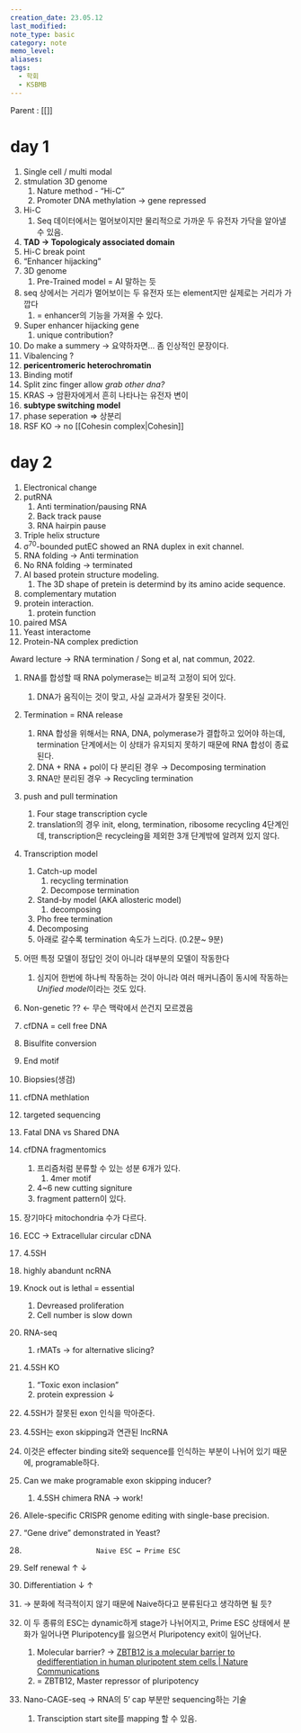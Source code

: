 ```yaml
---
creation_date: 23.05.12
last_modified: 
note_type: basic
category: note
memo_level: 
aliases: 
tags:
  - 학회
  - KSBMB
---
```


Parent : [[]]

# day 1

1. Single cell / multi modal
2. stmulation 3D genome
	1. Nature method - “Hi-C”
	2. Promoter DNA methylation → gene repressed
3. Hi-C 
	1. Seq 데이터에서는 멀어보이지만 물리적으로 가까운 두 유전자 가닥을 알아낼 수 있음.
4. **TAD → Topologicaly associated domain**
5. Hi-C break point
6. “Enhancer hijacking”
7. 3D genome 
	1. Pre-Trained model = AI 말하는 듯
8. seq 상에서는 거리가 멀어보이는 두 유전자 또는 element지만 실제로는 거리가 가깝다
	1. = enhancer의 기능을 가져올 수 있다.
9. Super enhancer hijacking gene
	1. unique  contribution?
10. Do make a summery → 요약하자면… 좀 인상적인 문장이다.
11. Vibalencing ?
12. **pericentromeric heterochromatin**
13. Binding motif
14. Split zinc finger allow _grab other dna?_
15. KRAS → 암환자에게서 흔히 나타나는 유전자 변이
16. **subtype switching model**
17. phase seperation => 상분리
18. RSF KO → no [[Cohesin complex|Cohesin]] 

# day 2

1. Electronical change 
2. putRNA
	1. Anti termination/pausing RNA
	2. Back track pause
	3. RNA hairpin pause
3. Triple helix structure
4. σ<sup>70</sup>-bounded putEC showed an RNA duplex in exit channel.
5. RNA folding → Anti termination 
6. No RNA folding → terminated
7. AI based protein structure modeling.
	1. The 3D shape of pretein is determind by its amino acide sequence.
8. complementary mutation
9. protein interaction.
	1. protein function
10. paired MSA
11. Yeast interactome
12. Protein-NA complex prediction

Award lecture → RNA termination / Song et al, nat commun, 2022. 
1. RNA를 합성할 때 RNA polymerase는 비교적 고정이 되어 있다.
	1. DNA가 움직이는 것이 맞고, 사실 교과서가 잘못된 것이다.
2. Termination = RNA release
	1. RNA 합성을 위해서는 RNA, DNA, polymerase가 결합하고 있어야 하는데, termination 단계에서는 이 상태가 유지되지 못하기 때문에 RNA 합성이 종료된다.
	2. DNA + RNA + pol이 다 분리된 경우 → Decomposing termination 
	3. RNA만 분리된 경우 → Recycling termination
3. push and pull termination 
	1. Four stage transcription cycle
	2. translation의 경우 init, elong, termination, ribosome recycling 4단계인데, transcription은 recycleing을 제외한 3개 단계밖에 알려져 있지 않다.
4. Transcription model 
	1. Catch-up model
		1. recycling termination
		2. Decompose termination
	2. Stand-by model (AKA allosteric model)
		1. decomposing
	3. Pho free termination
	4. Decomposing
	5. 아래로 갈수록 termination 속도가 느리다. (0.2분~ 9분)
5. 어떤 특정 모델이 정답인 것이 아니라 대부분의 모델이 작동한다
	1. 심지어 한번에 하나씩 작동하는 것이 아니라 여러 매커니즘이 동시에 작동하는 *Unified  model*이라는 것도 있다.

1. Non-genetic ?? ← 무슨 맥락에서 쓴건지 모르겠음
2. cfDNA = cell free DNA
3. Bisulfite conversion 
4. End motif
5. Biopsies(생검)
6. cfDNA methlation
7. targeted sequencing
8. Fatal DNA vs Shared DNA
9. cfDNA fragmentomics
	1. 프리즘처럼 분류할 수 있는 성분 6개가 있다. 
		1. 4mer motif
	2. 4~6 new cutting signiture
	3. fragment pattern이 있다.
10. 장기마다 mitochondria 수가 다르다.
11. ECC → Extracellular circular cDNA

1. 4.5SH
2. highly abandunt ncRNA
3. Knock out is lethal = essential
	1. Devreased proliferation 
	2. Cell number is slow down
4. RNA-seq
	1. rMATs → for alternative slicing?
5. 4.5SH KO
	1. “Toxic exon inclasion”
	2. protein expression ↓
6. 4.5SH가 잘못된 exon 인식을 막아준다.
7. 4.5SH는 exon skipping과 연관된 lncRNA
8. 이것은 effecter binding site와 sequence를 인식하는 부분이 나뉘어 있기 때문에, programable하다.
9. Can we make programable exon skipping inducer?
	1. 4.5SH chimera RNA → work!
10. Allele-specific CRISPR genome editing with single-base precision.
11. “Gene drive” demonstrated in Yeast?

1.                       Naive ESC ↔ Prime ESC
2. Self renewal         ↑                    ↓  
3. Differentiation     ↓                    ↑
4. → 분화에 적극적이지 않기 때문에 Naive하다고 분류된다고 생각하면 될 듯?
5. 이 두 종류의 ESC는 dynamic하게 stage가 나뉘어지고, Prime ESC 상태에서 분화가 일어나면 Pluripotency를 잃으면서 Pluripotency exit이 일어난다.
	1. Molecular barrier? → [ZBTB12 is a molecular barrier to dedifferentiation in human pluripotent stem cells | Nature Communications](https://www.nature.com/articles/s41467-023-36178-9)
	2. = ZBTB12, Master repressor of pluripotency
6. Nano-CAGE-seq → RNA의 5’ cap 부분만 sequencing하는 기술
	1. Transciption start site를 mapping 할 수 있음.